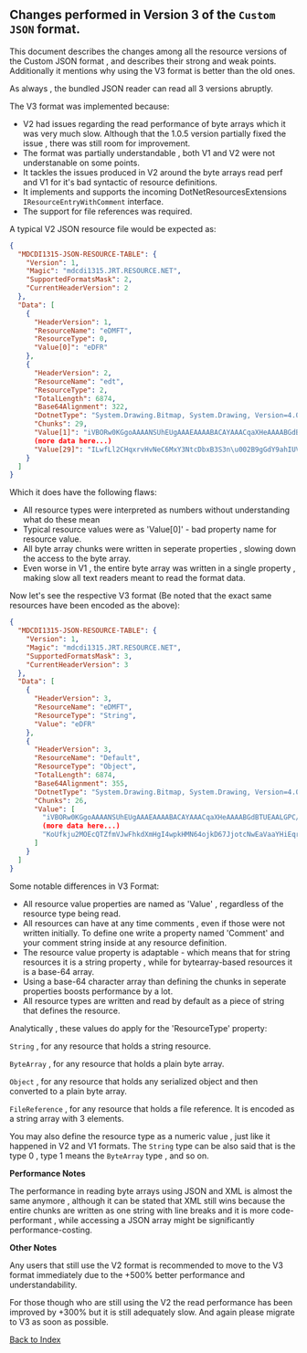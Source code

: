 ## Changes performed in Version 3 of the `Custom JSON` format.

This document describes the changes among all the resource versions of the Custom JSON format , 
and describes their strong and weak points. Additionally it mentions why using the V3 format is better than the old ones.

As always , the bundled JSON reader can read all 3 versions abruptly.

The V3 format was implemented because:

- V2 had issues regarding the read performance of byte arrays which it was very much slow.
Although that the 1.0.5 version partially fixed the issue , there was still room for improvement.
- The format was partially understandable , both V1 and V2 were not understanable on some points.
- It tackles the issues produced in V2 around the byte arrays read perf and V1 for it's bad syntactic of resource definitions.
- It implements and supports the incoming DotNetResourcesExtensions `IResourceEntryWithComment` interface.
- The support for file references was required.

A typical V2 JSON resource file would be expected as:
~~~JSON
{
  "MDCDI1315-JSON-RESOURCE-TABLE": {
    "Version": 1,
    "Magic": "mdcdi1315.JRT.RESOURCE.NET",
    "SupportedFormatsMask": 2,
    "CurrentHeaderVersion": 2
  },
  "Data": [
    {
      "HeaderVersion": 1,
      "ResourceName": "eDMFT",
      "ResourceType": 0,
      "Value[0]": "eDFR"
    },
    {
      "HeaderVersion": 2,
      "ResourceName": "edt",
      "ResourceType": 2,
      "TotalLength": 6874,
      "Base64Alignment": 322,
      "DotnetType": "System.Drawing.Bitmap, System.Drawing, Version=4.0.0.0, Culture=neutral, PublicKeyToken=b03f5f7f11d50a3a",
      "Chunks": 29,
      "Value[1]": "iVBORw0KGgoAAAANSUhEUgAAAEAAAABACAYAAACqaXHeAAAABGdBTUEAALGPC/xhBQAAAAlwSFlzAAAOwgAADsIBFShKgAAAGnxJREFUeF6dWnd8VlW2zc\u002BGFGkJJYWWQArpoSUhQCChlxQMEHoRpIMKCCiIIDK2wRlGBRwFUUSa0psVREQQsKLYqKHZZpyZN2/elP3W2vee\u002B52vEHzvj/W79/ty7z1nrb32PvvcL2FVG9QXfzQIOLrnDYNRzYX/9w2lWmRliPQhqjJEKapH40hY5zwGISbagd/3vs/mPn2WAcaBAJi0DZLwPlvkzdGCEi",
      (more data here...)
      "Value[29]": "ILwfLl2CHqxrvHvNeC6MxY3NtcDbxB3S3n\u002B9gGdY9ahIUVAE1w2\u002BtOCFtgg\u002BIZzVw4VR2Q\u002BuQDqpSoCJO\u002BdGuABSJGp99l3vg3GpY21D1oH\u002BV4uStshrgIkY\u002BV/sYvXoNCklBQAAAABJRU5ErkJggg=="
    }
  ]
}
~~~

Which it does have the following flaws:

- All resource types were interpreted as numbers without understanding what do these mean
- Typical resource values were as 'Value[0]' - bad property name for resource value.
- All byte array chunks were written in seperate properties , slowing down the access to the byte array.
- Even worse in V1 , the entire byte array was written in a single property  , making slow all text readers meant to read the format data.

Now let's see the respective V3 format (Be noted that the exact same resources have been encoded as the above):
~~~JSON
{
  "MDCDI1315-JSON-RESOURCE-TABLE": {
    "Version": 1,
    "Magic": "mdcdi1315.JRT.RESOURCE.NET",
    "SupportedFormatsMask": 3,
    "CurrentHeaderVersion": 3
  },
  "Data": [
    {
      "HeaderVersion": 3,
      "ResourceName": "eDMFT",
      "ResourceType": "String",
      "Value": "eDFR"
    },
    {
      "HeaderVersion": 3,
      "ResourceName": "Default",
      "ResourceType": "Object",
      "TotalLength": 6874,
      "Base64Alignment": 355,
      "DotnetType": "System.Drawing.Bitmap, System.Drawing, Version=4.0.0.0, Culture=neutral, PublicKeyToken=b03f5f7f11d50a3a",
      "Chunks": 26,
      "Value": [
        "iVBORw0KGgoAAAANSUhEUgAAAEAAAABACAYAAACqaXHeAAAABGdBTUEAALGPC/xhBQAAAAlwSFlzAAAOwgAADsIBFShKgAAAGnxJREFUeF6dWnd8VlW2zc\u002BGFGkJJYWWQArpoSUhQCChlxQMEHoRpIMKCCiIIDK2wRlGBRwFUUSa0psVREQQsKLYqKHZZpyZN2/elP3W2vee\u002B52vEHzvj/W79/ty7z1nrb32PvvcL2FVG9QXfzQIOLrnDYNRzYX/9w2lWmRliPQhqjJEKapH40hY5zwGISbagd/3vs/mPn2WAcaBAJi0DZLwPlvkzdGCEiJhhfs5CCBjjkEkHdgTDJyk\u002Bc6BS8gj6x4",
        (more data here...)
        "KoUfkju2MOEcQTZfmVJwFhkdXmHgI4wpkHMN64ojkD67JjotcNwEaVaaYHiEqrvHuIVmPMMe0SbvELasz2krcdTp/BGbAvX\u002BUVBFijBtcIQC/H04BFULhOsMVhOI46UI4whjoxAJgf\u002BeRILwfLl2CHqxrvHvNeC6MxY3NtcDbxB3S3n\u002B9gGdY9ahIUVAE1w2\u002BtOCFtgg\u002BIZzVw4VR2Q\u002BuQDqpSoCJO\u002BdGuABSJGp99l3vg3GpY21D1oH\u002BV4uStshrgIkY\u002BV/sYvXoNCklBQAAAABJRU5ErkJggg=="
      ]
    }
  ]
}
~~~
Some notable differences in V3 Format:

- All resource value properties are named as 'Value' , regardless of the resource type being read.
- All resources can have at any time comments , even if those were not written initially.
To define one write a property named 'Comment' and your comment string inside at any resource definition.
- The resource value property is adaptable - which means that for string resources it is a string property , while for bytearray-based resources it is a base-64 array.
- Using a base-64 character array than defining the chunks in seperate properties boosts performance by a lot.
- All resource types are written and read by default as a piece of string that defines the resource.

Analytically , these values do apply for the 'ResourceType' property:

`String` , for any resource that holds a string resource.

`ByteArray` , for any resource that holds a plain byte array.

`Object` , for any resource that holds any serialized object and then converted to a plain byte array.

`FileReference` , for any resource that holds a file reference. It is encoded as a string array with 3 elements.

You may also define the resource type as a numeric value , just like it happened in V2 and V1 formats. The `String` type can be also said that is the type 0 , type 1 means the `ByteArray` type , and so on.

__Performance Notes__

The performance in reading byte arrays using JSON and XML is almost the same anymore , 
although it can be stated that XML still wins because the entire chunks are written as one string with line breaks
and it is more code-performant , while accessing a JSON array might be significantly performance-costing.

__Other Notes__

Any users that still use the V2 format is recommended to move to the V3 format immediately due to the +500% better performance and understandability.

For those though who are still using the V2 the read performance has been improved by +300% but it is still adequately slow.
And again please migrate to V3 as soon as possible.


[Back to Index](https://github.com/mdcdi1315/dotnetresourcesextensions/blob/master/Docs/Main.md)
